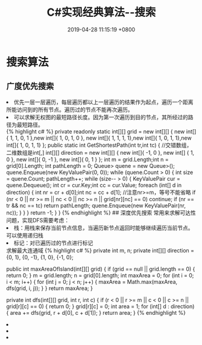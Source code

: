 ﻿---
layout: post
title:  "C#实现经典算法--搜索"
date:   2019-04-28 11:15:19 +0800
categories: jekyll update
---
# 搜索算法
## 广度优先搜索
<li>优先一层一层遍历，每层遍历都以上一层遍历的结果作为起点，遍历一个距离所能访问到的所有节点。遍历过的节点不能再次遍历。</li>
<li>可以求解无权图的最短路径长度。因为第一次遍历到目的节点，其所经过的路径为最短路径。</li>
{% highlight c# %}
        private readonly static int[][] grid = new int[][] { new int[]{ 1, 1, 0, 1 },new int[]{ 1, 0, 1, 0 },
            new int[]{ 1, 1, 1, 1},new int[]{ 1, 0, 1, 1},new int[]{ 1, 0, 1, 1} };
        public static int GetShortestPath(int tr,int tc)
        {
            //交错数组，二维数组是int[,]
            int[][] direction = new int[][] { new int[]{ -1, 0 }, new int[] { 1, 0 },
                new int[]{ 0, -1 }, new int[]{ 0, 1 } };
            int m = grid.Length;int n = grid[0].Length;
            int pathLength = 0;
            Queue<KeyValuePair<int, int>> quene = new Queue<KeyValuePair<int, int>>();
            quene.Enqueue(new KeyValuePair<int, int>(0, 0));
            while (quene.Count > 0)
            {
                int size = quene.Count;
                pathLength++;
                while (size-- > 0)
                {
                    KeyValuePair<int, int> cur = quene.Dequeue();
                    int cr = cur.Key;int cc = cur.Value;
                    foreach (int[] d in direction)
                    {
                        int nr = cr + d[0];int nc = cc + d[1];
						//注意nr>=m，等号不能省略
                        if (nr < 0 || nr >= m || nc < 0 || nc >= n || grid[nr][nc] == 0)
                            continue;
                        if (nr == tr && nc == tc)
                            return pathLength;
                        quene.Enqueue(new KeyValuePair<int, int>(nr, nc));
                    }
                }
            }
            return -1;
        }
    }
{% endhighlight %}
## 深度优先搜索
常用来求解可达性问题，实现DFS需要考虑：
<li>栈：用栈来保存当前节点信息，当遍历新节点返回时能够继续遍历当前节点。可以使用递归栈</li>
<li>标记：对已遍历过的节点进行标记</li>
求解最大连通域
{% highlight c# %}
private int m, n;
private int[][] direction = {0, 1}, {0, -1}, {1, 0}, {-1, 0};

public int maxAreaOfIsland(int[][] grid) {
    if (grid == null || grid.length == 0) {
        return 0;
    }
    m = grid.length;
    n = grid[0].length;
    int maxArea = 0;
    for (int i = 0; i < m; i++) {
        for (int j = 0; j < n; j++) {
            maxArea = Math.max(maxArea, dfs(grid, i, j));
        }
    }
    return maxArea;
}

private int dfs(int[][] grid, int r, int c) {
    if (r < 0 || r >= m || c < 0 || c >= n || grid[r][c] == 0) {
        return 0;
    }
    grid[r][c] = 0;
    int area = 1;
    for (int[] d : direction) {
        area += dfs(grid, r + d[0], c + d[1]);
    }
    return area;
}
{% endhighlight %}
<li></li>
<li></li>
<li></li>
